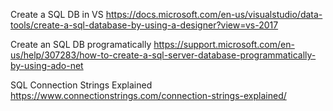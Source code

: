 ﻿Create a SQL DB in VS
https://docs.microsoft.com/en-us/visualstudio/data-tools/create-a-sql-database-by-using-a-designer?view=vs-2017

Create an SQL DB programatically
https://support.microsoft.com/en-us/help/307283/how-to-create-a-sql-server-database-programmatically-by-using-ado-net

SQL Connection Strings Explained
https://www.connectionstrings.com/connection-strings-explained/

